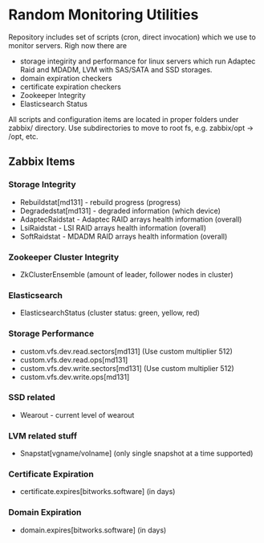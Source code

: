 # Random Monitoring Utilities

Repository includes set of scripts (cron, direct invocation) which we use to monitor servers.
Righ now there are 
- storage integirity and performance for linux servers which run Adaptec Raid and MDADM, LVM with SAS/SATA and SSD storages.
- domain expiration checkers
- certificate expiration checkers
- Zookeeper Integrity
- Elasticsearch Status

All scripts and configuration items are located in proper folders under zabbix/ directory. Use subdirectories to move to root fs, e.g. zabbix/opt -> /opt, etc.

## Zabbix Items

### Storage Integrity

* Rebuildstat[md131] - rebuild progress (progress)
* Degradedstat[md131] - degraded information (which device)
* AdaptecRaidstat - Adaptec RAID arrays health information (overall)
* LsiRaidstat - LSI RAID arrays health information (overall)
* SoftRaidstat - MDADM RAID arrays health information (overall)

### Zookeeper Cluster Integrity

* ZkClusterEnsemble (amount of leader, follower nodes in cluster)

### Elasticsearch

* ElasticsearchStatus (cluster status: green, yellow, red)

### Storage Performance

* custom.vfs.dev.read.sectors[md131] (Use custom multiplier 512)
* custom.vfs.dev.read.ops[md131]
* custom.vfs.dev.write.sectors[md131] (Use custom multiplier 512)
* custom.vfs.dev.write.ops[md131]

### SSD related

* Wearout - current level of wearout

### LVM related stuff

* Snapstat[vgname/volname] (only single snapshot at a time supported)

### Certificate Expiration

* certificate.expires[bitworks.software] (in days)

### Domain Expiration

* domain.expires[bitworks.software] (in days)
